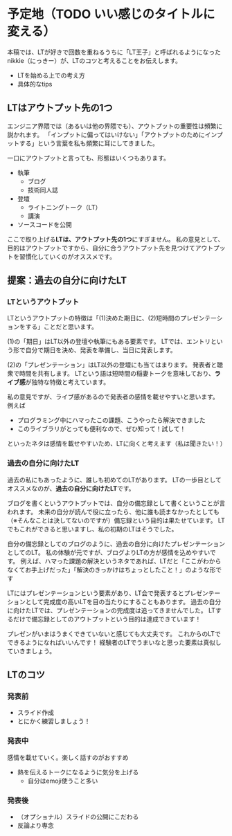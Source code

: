 # 予定地（TODO いい感じのタイトルに変える）

本稿では、LTが好きで回数を重ねるうちに「LT王子」と呼ばれるようになったnikkie（にっきー）が、LTのコツと考えることをお伝えします。

* LTを始める上での考え方
* 具体的なtips

## LTはアウトプット先の1つ

エンジニア界隈では（あるいは他の界隈でも）、アウトプットの重要性は頻繁に説かれます。
「インプットに偏ってはいけない」「アウトプットのためにインプットする」という言葉を私も頻繁に耳にしてきました。

一口にアウトプットと言っても、形態はいくつもあります。

* 執筆
    * ブログ
    * 技術同人誌
* 登壇
    * ライトニングトーク（LT）
    * 講演
* ソースコードを公開

ここで取り上げる**LTは、アウトプット先の1つ**にすぎません。
私の意見として、目的はアウトプットですから、自分に合うアウトプット先を見つけてアウトプットを習慣化していくのがオススメです。

## 提案：過去の自分に向けたLT

### LTというアウトプット

LTというアウトプットの特徴は「(1)決めた期日に、(2)短時間のプレゼンテーションをする」ことだと思います。

(1)の「期日」はLT以外の登壇や執筆にもある要素です。
LTでは、エントリという形で自分で期日を決め、発表を準備し、当日に発表します。

(2)の「プレゼンテーション」はLT以外の登壇にも当てはまります。
発表者と聴衆で時間を共有します。
LTという語は短時間の稲妻トークを意味しており、**ライブ感**が独特な特徴と考えています。

私の意見ですが、ライブ感があるので発表者の感情を載せやすいと思います。
例えば

* プログラミング中にハマったこの課題、こうやったら解決できました
* このライブラリがとっても便利なので、ぜひ知って！試して！

といったネタは感情を載せやすいため、LTに向くと考えます（私は聞きたい！）
  
### 過去の自分に向けたLT

過去の私にもあったように、誰しも初めてのLTがあります。
LTの一歩目としてオススメなのが、**過去の自分に向けたLT**です。

ブログを書くというアウトプットでは、自分の備忘録として書くということが言われます。
未来の自分が読んで役に立ったら、他に誰も読まなかったとしても（※そんなことは決してないのですが）備忘録という目的は果たせています。
LTでもこれができると思いますし、私の初期のLTはそうでした。

自分の備忘録としてのブログのように、過去の自分に向けたプレゼンテーションとしてのLT。
私の体験が元ですが、ブログよりLTの方が感情を込めやすいです。
例えば、ハマった課題の解決というネタであれば、LTだと「ここがわからなくてお手上げだった」「解決のきっかけはちょっとしたこと！」のような形です

LTにはプレゼンテーションという要素があり、LT会で発表するとプレゼンテーションとして完成度の高いLTを目の当たりにすることもあります。
過去の自分に向けたLTでは、プレゼンテーションの完成度は追ってきませんでした。
LTするだけで備忘録としてのアウトプットという目的は達成できています！

プレゼンがいまはうまくできていないと感じても大丈夫です。
これからのLTでできるようになればいいんです！
経験者のLTでうまいなと思った要素は真似していきましょう。

## LTのコツ

### 発表前

* スライド作成
* とにかく練習しましょう！

### 発表中

感情を載せていく。楽しく話すのがおすすめ

* 熱を伝えるトークになるように気分を上げる
  * 自分はemoji使うこと多い

### 発表後

* （オプショナル）スライドの公開にこだわる
* 反論より専念

